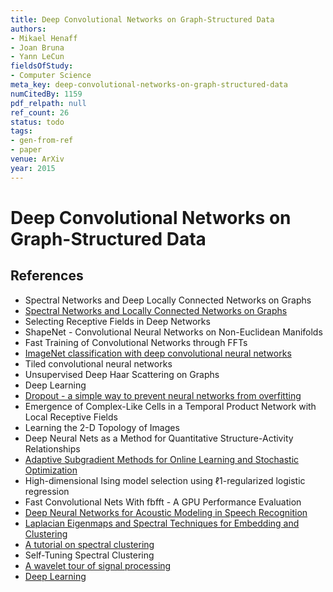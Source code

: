```yaml
---
title: Deep Convolutional Networks on Graph-Structured Data
authors:
- Mikael Henaff
- Joan Bruna
- Yann LeCun
fieldsOfStudy:
- Computer Science
meta_key: deep-convolutional-networks-on-graph-structured-data
numCitedBy: 1159
pdf_relpath: null
ref_count: 26
status: todo
tags:
- gen-from-ref
- paper
venue: ArXiv
year: 2015
---
```


# Deep Convolutional Networks on Graph-Structured Data

## References

- Spectral Networks and Deep Locally Connected Networks on Graphs
- [Spectral Networks and Locally Connected Networks on Graphs](./spectral-networks-and-locally-connected-networks-on-graphs.md)
- Selecting Receptive Fields in Deep Networks
- ShapeNet - Convolutional Neural Networks on Non-Euclidean Manifolds
- Fast Training of Convolutional Networks through FFTs
- [ImageNet classification with deep convolutional neural networks](./imagenet-classification-with-deep-convolutional-neural-networks.md)
- Tiled convolutional neural networks
- Unsupervised Deep Haar Scattering on Graphs
- Deep Learning
- [Dropout - a simple way to prevent neural networks from overfitting](./dropout-a-simple-way-to-prevent-neural-networks-from-overfitting.md)
- Emergence of Complex-Like Cells in a Temporal Product Network with Local Receptive Fields
- Learning the 2-D Topology of Images
- Deep Neural Nets as a Method for Quantitative Structure-Activity Relationships
- [Adaptive Subgradient Methods for Online Learning and Stochastic Optimization](./adaptive-subgradient-methods-for-online-learning-and-stochastic-optimization.md)
- High-dimensional Ising model selection using ℓ1-regularized logistic regression
- Fast Convolutional Nets With fbfft - A GPU Performance Evaluation
- [Deep Neural Networks for Acoustic Modeling in Speech Recognition](./deep-neural-networks-for-acoustic-modeling-in-speech-recognition.md)
- [Laplacian Eigenmaps and Spectral Techniques for Embedding and Clustering](./laplacian-eigenmaps-and-spectral-techniques-for-embedding-and-clustering.md)
- [A tutorial on spectral clustering](./a-tutorial-on-spectral-clustering.md)
- Self-Tuning Spectral Clustering
- [A wavelet tour of signal processing](./a-wavelet-tour-of-signal-processing.md)
- [Deep Learning](./deep-learning.md)
